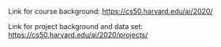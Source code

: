 Link for course background: https://cs50.harvard.edu/ai/2020/


Link for project background and data set: https://cs50.harvard.edu/ai/2020/projects/
